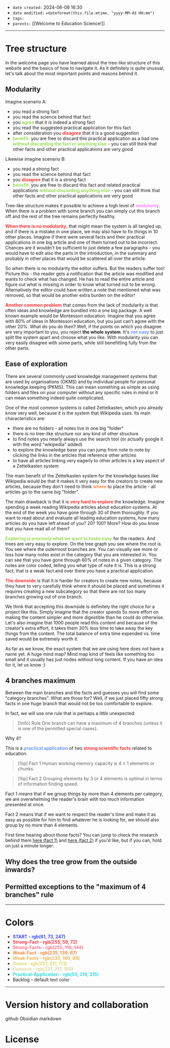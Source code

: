 - `date created:` 2024-06-08 16:30
- `date modified:` `=dateformat(this.file.mtime, "yyyy-MM-dd HH:mm")`
- `tags:` 
- `parents:` [[Welcome to Education Science!]]

***

# Tree structure

In the welcome page you have learned about the tree-like structure of this website and the basics of how to navigate it. As it definitely is quite unusual, let's talk about the most important points and reasons behind it.

## Modularity

Imagine scenario A:
- you read a strong fact
- you read the science behind that fact
- you <span style="color: #9D5;"><b>agree</b></span> that it is indeed a strong fact
- you read the suggested practical application for this fact
- after consideration you <span style="color: #F33;"><b>disagree</b></span> that it is a good suggestion
- <span style="color: #9D5;"><b>benefit:</b></span> you are free to discard this practical application as a bad one <span style="color: #9D5;"><b>without discarding the fact or anything else</b></span> - you can still think that other facts and other practical applications are very good

Likewise imagine scenario B:
- you read a strong fact
- you read the science behind that fact
- you <span style="color: #F33;"><b>disagree</b></span> that it is a strong fact
- <span style="color: #9D5;"><b>benefit:</b></span> you are free to discard this fact and related practical applications <span style="color: #9D5;"><b>without discarding anything else</b></span> - you can still think that other facts and other practical applications are very good

Tree-like structure makes it possible to achieve a high level of <span style="color: #E8F;"><b>modularity</b></span>. When there is a problem with some branch you can simply cut this branch off and the rest of the tree remains perfectly healthy.

<span style="color: #F33;"><b>When there is no modularity</b></span>, that might mean the system is all tangled up, and if there is a mistake in one place, we may also have to fix things in 10 other places. Imagine if there were several facts and their practical applications in one big article and one of them turned out to be incorrect. Chances are it wouldn't be sufficient to just delete a few paragraphs - you would have to edit also the parts in the introduction, in the summary and probably in other places that would be scattered all over the article.

So when there is no modularity the editor suffers. But the readers suffer too! Picture this - the reader gets a notification that the article was modified and wants to check what has changed. He has to read the entire article and figure out what is missing in order to know what turned out to be wrong. Alternatively the editor could have written a note that mentioned what was removed, so that would be another extra burden on the editor!

<span style="color: #F33;"><b>Another common problem</b></span> that comes from the lack of modularity is that often ideas and knowledge are bundled into a one big package. A well known example would be Montessori education. Imagine that you agree with 80% of ideas in Montessori education, but you just can't agree with the other 20%. What do you do then? Well, if the points on which you disagree are very important to you, you reject **the whole system**. It's <span style="color: #69F;"><b>not easy</b></span> to just split the system apart and choose what you like. With modularity you can very easily disagree with some parts, while still benefitting fully from the other parts.

## Ease of exploration

There are several commonly used knowledge management systems that are used by organisations (OKMS) and by individual people for personal knowledge keeping (PKMS). This can mean something as simple as using folders and files on your computer without any specific rules in mind or it can mean something indeed quite complicated.

One of the most common systems is called Zettelkasten, which you already know very well, because it is the system that Wikipedia uses. Its main characteristics are:
- there are no folders - all notes live in one big "folder"
- there is no tree-like structure nor any kind of other structure
- to find notes you nearly always use the search tool (or actually google it with the word "wikipedia" added)
- to explore the knowledge base you can jump from note to note by clicking the links in the articles that reference other articles
- to have all articles linking very eagerly to other articles is a key aspect of a Zettelkasten system

The main benefit of the Zettelkasten system for the knowledge bases like Wikipedia would be that it makes it very easy for the creators to create new articles, because they don't need to think <span style="color: #F84;"><b>where</b></span> to place the article - all articles go to the same big "folder".

The main drawback is that it is <span style="color: #F33;"><b>very hard to explore</b></span> the knowledge. Imagine spending a week reading Wikipedia articles about education systems. At the end of the week you have gone through 30 of them thoroughly. If you want to read about and evaluate all leading education systems, how many articles do you have left ahead of you? 20? 100? More? How do you know that you have read all of them?

<span style="color: #9D5;"><b>Exploring is precisely what we want to make easy</b></span> for the readers. And trees are very easy to explore. On the tree graph you see where the root is. You see where the outermost branches are. You can visually see more or less how many notes exist in the category that you are interested in. You can see that you have gone through 60% of notes in a given category. The notes are color coded, telling you what type of note it is. This is a strong fact, that is a weak fact and over there you have a practical application.

<span style="color: #F33;"><b>The downside</b></span> is that it is harder for creators to create new notes, because they have to very carefully think where it should be placed and sometimes it requires creating a new subcategory so that there are not too many branches growing out of one branch.

We think that accepting this downside is definitely the right choice for a project like this. Simply imagine that the creator spends 5x more effort on making the content simpler and more digestible than he could do otherwise. Let's also imagine that 1000 people read this content and because of the creator's extra effort, it takes them 30% less time to take away the key things from the content. The total balance of extra time expended vs. time saved would be extremely worth it.

As far as we know, the exact system that we are using here does not have a name yet. A huge mind map? Mind map kind of feels like something too small and it usually has just nodes without long content. If you have an idea for it, let us know :)

## 4 branches maximum

Between the main branches and the facts and guesses you will find some "category branches". What are those for? Well, if we just placed fifty strong facts in one huge branch that would not be too comfortable to explore.

In fact, we will use one rule that is perhaps a little unexpected:

> [!info] Rule
> One branch can have a maximum of 4 branches (unless it is one of the permitted special cases).

Why 4?

This is a <span style="color: #69F;"><b>practical application</b></span> of two <span style="color: #F33;"><b>strong scientific facts</b></span> related to education.

> [!tip] Fact 1
> Human working memory capacity is 4 ± 1 elements or chunks.

> [!tip] Fact 2
> Grouping elements by 3 or 4 elements is optimal in terms of information finding speed.

Fact 1 means that if we group things by more than 4 elements per category, we are overwhelming the reader's brain with too much information presented at once.

Fact 2 means that if we want to respect the reader's time and make it as easy as possible for him to find whatever he is looking for, we should also group by no more than 4 elements.

First time hearing about those facts? You can jump to check the research behind them [here (fact 1)]() and [here (fact 2)]() if you'd like, but if you can, hold on just a minute longer.

## Why does the tree grow from the outside inwards?

## Permitted exceptions to the "maximum of 4 branches" rule

***

# Colors

- <span style="color: rgb(61, 73, 247);"><b>START - rgb(61, 73, 247)</b></span>
- <span style="color: rgb(255, 59, 72);"><b>Strong-Fact - rgb(255, 59, 72)</b></span>
- <span style="color: rgb(255, 118, 144);"><b>Strong-Facts - rgb(255, 118, 144)</b></span>
- <span style="color: rgb(235, 139, 67);"><b>Weak-Fact - rgb(235, 139, 67)</b></span>
- <span style="color: rgb(235, 180, 88);"><b>Weak-Facts - rgb(235, 180, 88)</b></span>
- <span style="color: rgb(221, 217, 113);"><b>Guess - rgb(221, 217, 113)</b></span>
- <span style="color: rgb(221, 217, 160);"><b>Guesses - rgb(221, 217, 160)</b></span>
- <span style="color: rgb(50, 219, 215);"><b>Practical-Application - rgb(50, 219, 215)</b></span>
- Backlog - default text color

***
# Version history and collaboration

github
Obsidian
markdown

# License

